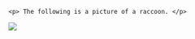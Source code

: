 <!DOCTYPE html>
<html>

    <p> The following is a picture of a raccoon. </p>

<body>
    <a href="google.com"> <img src="https://upload.wikimedia.org/wikipedia/commons/e/ed/Raccoon_(Procyon_lotor)_2.jpg"/> </a> 
</body>



</html>
